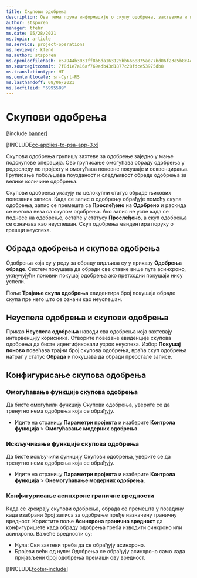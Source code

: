 ```yaml
---
title: Скупови одобрења
description: Ова тема пружа информације о скупу одобрења, захтевима и подскуповима тих операција.
author: stsporen
manager: tfehr
ms.date: 05/28/2021
ms.topic: article
ms.service: project-operations
ms.reviewer: kfend
ms.author: stsporen
ms.openlocfilehash: e57944b3031ff8b6da163125bb6668875ae77bd06f23a5b8c4ef06f396210e4f
ms.sourcegitcommit: 7f8d1e7a16af769adb43d1877c28fdce53975db8
ms.translationtype: HT
ms.contentlocale: sr-Cyrl-RS
ms.lasthandoff: 08/06/2021
ms.locfileid: "6995509"
---
```

# <a name="approval-sets"></a>Скупови одобрења

[!include [banner](../includes/psa-now-project-operations.md)]

[!INCLUDE[cc-applies-to-psa-app-3.x](../includes/cc-applies-to-psa-app-3x.md)]

Скупови одобрења групишу захтеве за одобрење заједно у мање подскупове операција. Ово груписање омогућава обраду одобрења у редоследу по пројекту и омогућава поновне покушаје и секвенцирања. Груписање побољшава поузданост и следљивост обраде одобрења за велике количине одобрења.

Скупови одобрења указују на целокупни статус обраде њихових повезаних записа. Када се запис о одобрењу обрађује помоћу скупа одобрења, запис се премешта са **Прослеђено** на **Одобрено** и раскида се његова веза са скупом одобрења. Ако запис не успе када се поднесе на одобрење, остаће у статусу **Прослеђено**, а скуп одобрења се означава као неуспешан. Скуп одобрења евидентира поруку о грешци неуспеха.

## <a name="processing-approvals-and-approval-sets"></a>Обрада одобрења и скупова одобрења
Одобрења која су у реду за обраду видљива су у приказу **Одобрења обраде**. Систем покушава да обради све ставке више пута асинхроно, укључујући поновни покушај одобрења ако претходни покушаји нису успели.

Поље **Трајање скупа одобрења** евидентира број покушаја обраде скупа пре него што се означи као неуспешан.

## <a name="failed-approvals-and-approval-sets"></a>Неуспела одобрења и скупови одобрења
Приказ **Неуспела одобрења** наводи сва одобрења која захтевају интервенцију корисника. Отворите повезане евиденције скупова одобрења да бисте идентификовали узрок неуспеха.
Избор **Покушај поново** повећава трајни број скупова одобрења, враћа скуп одобрења натраг у статус **Обрада** и покушава да обради преостале записе.

## <a name="configure-approval-sets"></a>Конфигурисање скупова одобрења

###  <a name="enable-the-approval-sets-feature"></a>Омогућавање функције скупова одобрења
Да бисте омогућили функцију Скупови одобрења, уверите се да тренутно нема одобрења која се обрађују.

- Идите на страницу **Параметри пројекта** и изаберите **Контрола функција** > **Омогућавање модерних одобрења**.

### <a name="turn-off-the-approval-sets-feature"></a>Искључивање функције скупова одобрења
Да бисте искључили функцију Скупови одобрења, уверите се да тренутно нема одобрења која се обрађују.

- Идите на страницу **Параметри пројекта** и изаберите **Контрола функција** > **Онемогућавање модерних одобрења**.

### <a name="configuring-the-asynchronous-threshold"></a>Конфигурисање асинхроне граничне вредности 
Када се креирају скупови одобрења, обрада се премешта у позадину када изабрани број записа за одобрење пређе назначену граничну вредност. Користите поље **Асинхрона гранична вредност** да конфигуришете када обраду одобрења треба изводити синхроно или асинхроно.
Важеће вредности су:

  - Нула: Сви захтеви треба да се обрађују асинхроно. 
  - Бројеви већи од нуле: Одобрења се обрађују асинхроно само када пријављени број одобрења премаши ову вредност.

[!INCLUDE[footer-include](../includes/footer-banner.md)]
